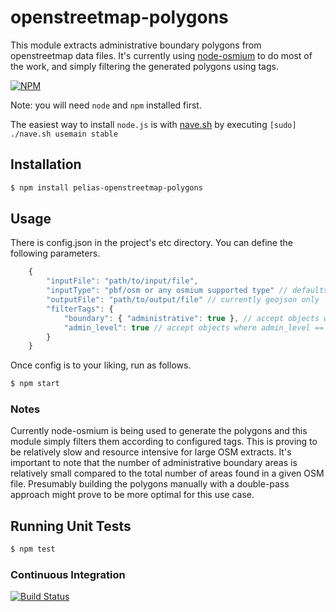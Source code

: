 # openstreetmap-polygons

This module extracts administrative boundary polygons from openstreetmap data files.
It's currently using [node-osmium](https://github.com/osmcode/node-osmium) to do most of the work, and simply filtering
the generated polygons using tags.

[![NPM](https://nodei.co/npm/pelias-openstreetmap-polygons.png)](https://nodei.co/npm/pelias-openstreetmap-polygons/)

Note: you will need `node` and `npm` installed first.

The easiest way to install `node.js` is with [nave.sh](https://github.com/isaacs/nave) by executing `[sudo] ./nave.sh usemain stable`


## Installation

```bash
$ npm install pelias-openstreetmap-polygons
```

## Usage

There is config.json in the project's etc directory. You can define the following parameters.

```javascript
    {
        "inputFile": "path/to/input/file",
        "inputType": "pbf/osm or any osmium supported type" // defaults to "pbf"
        "outputFile": "path/to/output/file" // currently geojson only
        "filterTags": {
            "boundary": { "administrative": true }, // accept objects where boundary == administrative
            "admin_level": true // accept objects where admin_level == <any>
        }
    }
```

Once config is to your liking, run as follows.

```bash
$ npm start
```

### Notes

Currently node-osmium is being used to generate the polygons and this module simply filters them
according to configured tags. This is proving to be relatively slow and resource intensive for
large OSM extracts. It's important to note that the number of administrative boundary areas
is relatively small compared to the total number of areas found in a given OSM file.
Presumably building the polygons manually with a double-pass approach might prove to be
more optimal for this use case.


## Running Unit Tests

```bash
$ npm test
```


### Continuous Integration

[![Build Status](https://travis-ci.org/pelias/openstreetmap-polygons.svg?branch=master)](https://travis-ci.org/pelias/openstreetmap-polygons)

